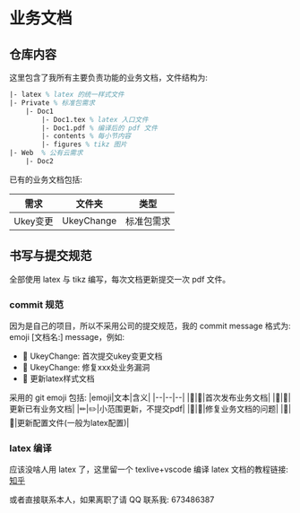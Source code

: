 # 业务文档

## 仓库内容

这里包含了我所有主要负责功能的业务文档，文件结构为:

```tex
|- latex % latex 的统一样式文件
|- Private % 标准包需求 
    |- Doc1
        |- Doc1.tex % latex 入口文件
        |- Doc1.pdf % 编译后的 pdf 文件
        |- contents % 每小节内容
        |- figures % tikz 图片
|- Web  % 公有云需求
    |- Doc2
```

已有的业务文档包括:

|需求|文件夹|类型|
|--|--|--|
|Ukey变更|UkeyChange|标准包需求|

## 书写与提交规范

全部使用 latex 与 tikz 编写，每次文档更新提交一次 pdf 文件。

### commit 规范

因为是自己的项目，所以不采用公司的提交规范，我的 commit message 格式为: emoji [文档名:] message，例如:
- 🔖 UkeyChange: 首次提交ukey变更文档
- 🐛 UkeyChange: 修复xxx处业务漏洞
- 🔧 更新latex样式文档

采用的 git emoji 包括:
|emoji|文本|含义|
|--|--|--|
|🔖|:bookmark:|首次发布业务文档|
|📑|:pencil:|更新已有业务文档|
|✏|:pencil2:|小范围更新，不提交pdf|
|🐛|:bug:|修复业务文档的问题|
|🔧|:wrench:|更新配置文件(一般为latex配置)|

### latex 编译

应该没啥人用 latex 了，这里留一个 texlive+vscode 编译 latex 文档的教程链接: [知乎](https://zhuanlan.zhihu.com/p/624932249)

或者直接联系本人，如果离职了请 QQ 联系我: 673486387